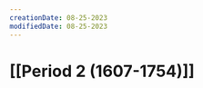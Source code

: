 ```yaml
---
creationDate: 08-25-2023
modifiedDate: 08-25-2023
---
```

# <span id="c"><a>[[Period 2 (1607-1754)]]</a></span>

